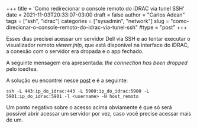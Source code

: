 +++
title = 'Como redirecionar o console remoto do iDRAC via tunel SSH'
date = 2021-11-03T20:33:07-03:00
draft = false
author = "Carlos Adean"
tags = ["ssh", "idrac"]
categories = ["sysadmin", "network"]
slug = "como-direcionar-o-console-remoto-do-idrac-via-tunel-ssh"
#type = "post"
+++

Esses dias precisei acessar um servidor Dell via SSH e ao tentar executar o visualizador remoto *viewer.jnlp*, que está disponível na interface do iDRAC, a conexão com o servidor era dropada e o app fechado.

A seguinte mensagem era apresentada: *the connection has been dropped* pelo icedtea.

A solução eu encontrei nesse [post](https://www.ducea.com/2008/08/20/drac-console-redirection-over-a-ssh-tunnel/) e é a seguinte:

```console
ssh -L 443:ip_do_idrac:443 -L 5900:ip_do_idrac:5900 -L 5901:ip_do_idrac:5901 -l <username> -N host_remoto
```

Um ponto negativo sobre o acesso acima obviamente é que só será possível abrir acessar um servidor por vez, caso você precise acessar mais de um.

